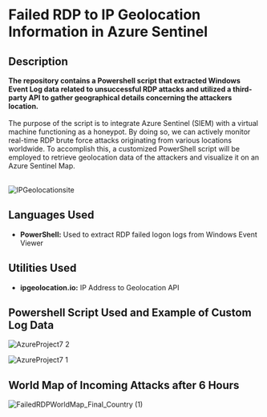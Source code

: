 <h1>Failed RDP to IP Geolocation Information in Azure Sentinel</h1>


<h2>Description</h2>
<b>The repository contains a Powershell script that extracted Windows Event Log data related to unsuccessful RDP attacks and utilized a third-party API to gather geographical details concerning the attackers location.
</b>
<br />
<br />
The purpose of the script is to integrate Azure Sentinel (SIEM) with a virtual machine functioning as a honeypot. By doing so, we can actively monitor real-time RDP brute force attacks originating from various locations worldwide. To accomplish this, a customized PowerShell script will be employed to retrieve geolocation data of the attackers and visualize it on an Azure Sentinel Map.
<br />
<br />

![IPGeolocationsite](https://github.com/josh-kell/images/assets/139269185/23c0226e-8542-41b6-974c-7274b607e1d4)

<h2>Languages Used</h2>

- <b>PowerShell:</b> Used to extract RDP failed logon logs from Windows Event Viewer 

<h2>Utilities Used</h2>

- <b>ipgeolocation.io:</b> IP Address to Geolocation API

<h2>Powershell Script Used and Example of Custom Log Data</h2>

![AzureProject7 2](https://github.com/josh-kell/images/assets/139269185/333e9ece-9e9e-4f60-a83c-43089d158fb4)

![AzureProject7 1](https://github.com/josh-kell/images/assets/139269185/1f39b4a8-b2d7-4f39-a574-342a76bea74b)

<h2>World Map of Incoming Attacks after 6 Hours</h2>

![FailedRDPWorldMap_Final_Country (1)](https://github.com/josh-kell/images/assets/139269185/e5fbf52c-a897-46f2-b990-b0636c4715d5)



<!--
 ```diff
- text in red
+ text in green
! text in orange
# text in gray
@@ text in purple (and bold)@@
```
--!>
